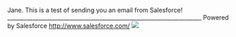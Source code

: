 Jane. This is a test of sending you an email from Salesforce! _____________________________________________________________________ Powered by Salesforce http://www.salesforce.com/
![](https://unstructuredio-dev-ed.develop.my.salesforce.com/servlet/servlet.ImageServer?oid=00DHu0000018RDe&esid=018Hu00001JMmTZ&from=int)